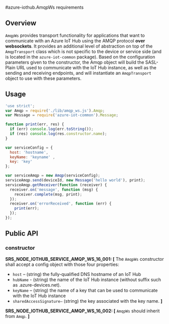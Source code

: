 #azure-iothub.AmqpWs requirements

## Overview
`AmqpWs` provides transport functionality for applications that want to communicate with an Azure IoT Hub using the AMQP protocol **over websockets**. 
It provides an additional level of abstraction on top of the `AmqpTransport` class which is not specific to the device or service side (and is located in the `azure-iot-common` package).
Based on the configuration parameters given to the constructor, the Amqp object will build the SASL-Plain URL used to communicate with the IoT Hub instance, as well as the sending and receiving endpoints, and will instantiate an `AmqpTransport` object to use with these parameters.

## Usage
```js
'use strict';
var Amqp = require('./lib/amqp_ws.js').Amqp;
var Message = require('azure-iot-common').Message;

function print(err, res) {
  if (err) console.log(err.toString());
  if (res) console.log(res.constructor.name);
}

var serviceConfig = {
  host: 'hostname',
  keyName: 'keyname' ,
  key: 'key'
};

var serviceAmqp = new Amqp(serviceConfig);
serviceAmqp.send(deviceId, new Message('hello world'), print);
serviceAmqp.getReceiver(function (receiver) {
  receiver.on('message', function (msg) {
    receiver.complete(msg, print); 
  });
  receiver.on('errorReceived', function (err) {
    print(err); 
  });
});

```
## Public API
### constructor

**SRS_NODE_IOTHUB_SERVICE_AMQP_WS_16_001: [** The `AmqpWs` constructor shall accept a config object with those four properties:
- `host` – (string) the fully-qualified DNS hostname of an IoT Hub
- `hubName` - (string) the name of the IoT Hub instance (without suffix such as .azure-devices.net).
- `keyName` – (string) the name of a key that can be used to communicate with the IoT Hub instance
- `sharedAccessSignature–` (string) the key associated with the key name. **]**

**SRS_NODE_IOTHUB_SERVICE_AMQP_WS_16_002: [** `AmqpWs` should inherit from `Amqp`. **]**
